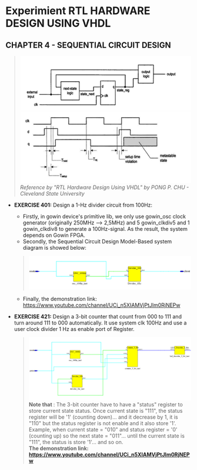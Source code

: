 # Experimient RTL HARDWARE DESIGN USING VHDL
## CHAPTER 4 - SEQUENTIAL CIRCUIT DESIGN
  
> ![Sequential Circuit Design Model](Ex401/img/SCDModel.png)
> ![Timing](Ex401/img/timing.png)
> <em> Reference by "RTL Hardware Design Using VHDL" by PONG P. CHU - Cleveland State University </em>






- <b>EXERCISE 401:</b>  Design a 1-Hz divider circuit from 100Hz:<br>
  - Firstly, in gowin device's primitive lib, we only use gowin_osc clock generator (originally 250MHz --> 2,5MHz) and 5 gowin_clkdiv5 and 1 gowin_clkdiv8 to generate a 100Hz-signal. As the result, the system depends on Gowin FPGA. <br>
  - Secondly, the Sequential Circuit Design Model-Based system diagram is showed below: <br>
  >![The System Diagram](Ex401/img/Ex401Dia.png) <br>

  
  - Finally, the demonstration link: https://www.youtube.com/channel/UCi_n5XIAMVjPtJlm0RjNEPw
- <b>EXERCISE 421:</b> Design a 3-bit counter that count from 000 to 111 and turn around 111 to 000 automatically. It use system clk 100Hz and use a user clock divider 1 Hz as enable port of Register.
  >![The System Diagram](Ex421/img/CounterDia.png) <br>
  > <b>Note that </b>: The 3-bit counter have to have a "status" register to store current state status. Once current state is "111", the status register will be '1' (counting down)... and it decrease by 1, it is "110" but the status register is not enable and it also store '1'. Example, when current state = "010" and status register = '0' (counting up) so the next state = "011"... until the current state is "111", the status is store '1'... and so on. <br>
  > <b>The demonstration link: https://www.youtube.com/channel/UCi_n5XIAMVjPtJlm0RjNEPw



